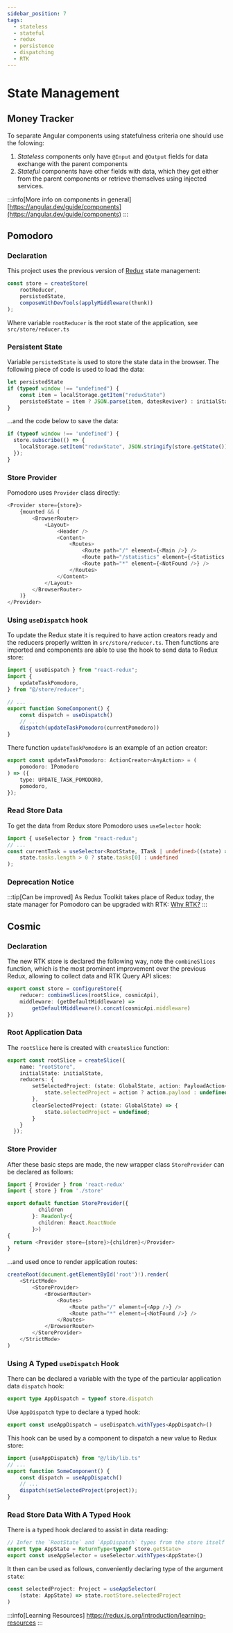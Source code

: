 ```yaml
---
sidebar_position: 7
tags:
  - stateless
  - stateful
  - redux
  - persistence
  - dispatching
  - RTK
---
```


# State Management

## Money Tracker 

To separate Angular components using statefulness criteria one should use the folowing:

1. <i>Stateless</i> components only have `@Input` and `@Output` fields
for data exchange with the parent components
2. <i>Stateful</i> components
have other fields with data, which they get either from the parent components
or retrieve themselves using injected services.

:::info[More info on components in general]
[https://angular.dev/guide/components](https://angular.dev/guide/components)
:::

## Pomodoro

### Declaration

This project uses the previous version of [Redux](https://redux.js.org) state management:

```typescript title="src/App.tsx"
const store = createStore(
    rootReducer,
    persistedState,
    composeWithDevTools(applyMiddleware(thunk))
);
```
Where variable `rootReducer` is the root state of the application,
see `src/store/reducer.ts`

### Persistent State 

Variable `persistedState` is used to store the state data 
in the browser. The following piece of code is used to load the data:

```typescript  title="src/App.tsx"
let persistedState
if (typeof window !== "undefined") {
    const item = localStorage.getItem("reduxState")
    persistedState = item ? JSON.parse(item, datesReviver) : initialState;
}
```

...and the code below to save the data:
```typescript  title="src/App.tsx"
if (typeof window !== 'undefined') {
  store.subscribe(() => {
    localStorage.setItem("reduxState", JSON.stringify(store.getState()));
  });
}
```

### Store Provider

Pomodoro uses `Provider` class directly:

````typescript jsx title="src/App.tsx"
<Provider store={store}>
    {mounted && (
        <BrowserRouter>
            <Layout>
                <Header />
                <Content>
                    <Routes>
                        <Route path="/" element={<Main />} />
                        <Route path="/statistics" element={<Statistics />} />
                        <Route path="*" element={<NotFound />} />
                    </Routes>
                </Content>
            </Layout>
        </BrowserRouter>
    )}
</Provider>
````

### Using `useDispatch` hook

To update the Redux state it is required to have action creators ready and the reducers properly 
written in `src/store/reducer.ts`. Then functions are imported and components are able 
to use the hook to send data to Redux store:

````typescript
import { useDispatch } from "react-redux";
import {
    updateTaskPomodoro,
} from "@/store/reducer";

// ...
export function SomeComponent() {
    const dispatch = useDispatch()
    // ...
    dispatch(updateTaskPomodoro(currentPomodoro))
}
````

There function `updateTaskPomodoro` is an example of an action creator:

````typescript title="src/store/reducer.ts"
export const updateTaskPomodoro: ActionCreator<AnyAction> = (
    pomodoro: IPomodoro
) => ({
    type: UPDATE_TASK_POMODORO,
    pomodoro,
});
````

### Read Store Data

To get the data from Redux store Pomodoro uses `useSelector` hook:

````typescript title="src/containers/ProjectContainer/ProjectContainer.tsx"
import { useSelector } from "react-redux";
// ...
const currentTask = useSelector<RootState, ITask | undefined>((state) =>
    state.tasks.length > 0 ? state.tasks[0] : undefined
);
````

### Deprecation Notice

:::tip[Can be improved]
As Redux Toolkit takes place of Redux today, the state manager for Pomodoro
can be upgraded with RTK: [Why RTK?](https://redux.js.org/introduction/why-rtk-is-redux-today)
:::

## Cosmic

### Declaration

The new RTK store is declared the following way, note the `combineSlices` function, which is the most
prominent improvement over the previous Redux, allowing to collect data and RTK Query API slices:

```typescript title="src/lib/store.ts"
export const store = configureStore({
    reducer: combineSlices(rootSlice, cosmicApi),
    middleware: (getDefaultMiddleware) =>
        getDefaultMiddleware().concat(cosmicApi.middleware)
})
```

### Root Application Data

The `rootSlice` here is created with `createSlice` function:

````typescript title="src/lib/store.ts"
export const rootSlice = createSlice({
    name: "rootStore",
    initialState: initialState,
    reducers: {
        setSelectedProject: (state: GlobalState, action: PayloadAction<Project>) => {
            state.selectedProject = action ? action.payload : undefined;
        },
        clearSelectedProject: (state: GlobalState) => {
            state.selectedProject = undefined;
        }
    }
  });
````

### Store Provider

After these basic steps are made, the new wrapper class `StoreProvider` can be declared as follows:
```typescript jsx title="src/lib/StoreProdiver.tsx"
import { Provider } from 'react-redux'
import { store } from './store'

export default function StoreProvider({
          children
        }: Readonly<{
          children: React.ReactNode
        }>) 
{
  return <Provider store={store}>{children}</Provider>
}
```
...and used once to render application routes:
````typescript jsx title="src/main.tsx"
createRoot(document.getElementById('root')!).render(
    <StrictMode>
        <StoreProvider>
            <BrowserRouter>
                <Routes>
                    <Route path="/" element={<App />} />
                    <Route path="*" element={<NotFound />} />
                </Routes>
            </BrowserRouter>
        </StoreProvider>
    </StrictMode>
)
````

### Using A Typed `useDispatch` Hook

There can be declared a variable with the type of the particular application
data `dispatch` hook:

````typescript title="src/store.tsx"
export type AppDispatch = typeof store.dispatch
````
Use `AppDispatch` type to declare a typed hook:

````typescript title="src/lib/lib.ts"
export const useAppDispatch = useDispatch.withTypes<AppDispatch>()
````

This hook can be used by a component to dispatch a new value to Redux store:

````typescript jsx
import {useAppDispatch} from "@/lib/lib.ts"
// ...
export function SomeComponent() {
    const dispatch = useAppDispatch()
    // ...
    dispatch(setSelectedProject(project));    
}
````

### Read Store Data With A Typed Hook

There is a typed hook declared to assist in data reading:

````typescript title="src/store.tsx"
// Infer the `RootState` and `AppDispatch` types from the store itself
export type AppState = ReturnType<typeof store.getState>
export const useAppSelector = useSelector.withTypes<AppState>()
````

It then can be used as follows, conveniently declaring type of the argument `state`:

````typescript
const selectedProject: Project = useAppSelector(
    (state: AppState) => state.rootStore.selectedProject
)
````

:::info[Learning Resources]
https://redux.js.org/introduction/learning-resources
:::